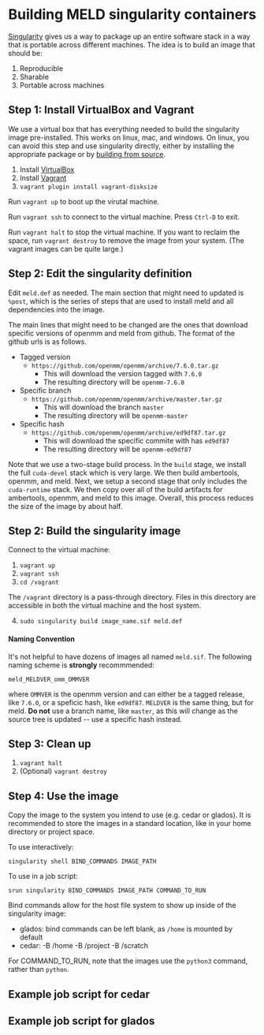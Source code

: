 # Building MELD singularity containers

[Singularity](https://sylabs.io) gives us a way to package up an
entire software stack in a way that is portable across different
machines.  The idea is to build an image that should be:

1. Reproducible
2. Sharable
3. Portable across machines

## Step 1: Install VirtualBox and Vagrant

We use a virtual box that has everything needed to build the singularity image
pre-installed. This works on linux, mac, and windows. On linux, you can avoid
this step and use singularity directly, either by installing the appropriate
package or by [building from source](https://sylabs.io/guides/3.5/admin-guide/installation.html).

1. Install [VirtualBox](https://www.virtualbox.org)
2. Install [Vagrant](https://www.virtualbox.org)
3. `vagrant plugin install vagrant-disksize`

Run `vagrant up` to boot up the virutal machine. 

Run `vagrant ssh` to connect to the virtual machine. Press `Ctrl-D` to exit.

Run `vagrant halt` to stop the virtual machine. If you want to reclaim the space,
run `vagrant destroy` to remove the image from your system. (The vagrant images
can be quite large.)

## Step 2: Edit the singularity definition

Edit `meld.def` as needed. The main section that might need to updated is `%post`,
which is the series of steps that are used to install meld and all dependencies
into the image.

The main lines that might need to be changed are the ones that download specific
versions of openmm and meld from github. The format of the github urls is as follows.

- Tagged version
    - `https://github.com/openmm/openmm/archive/7.6.0.tar.gz`
        - This will download the version tagged with `7.6.0`
        - The resulting directory will be `openmm-7.6.0`
- Specific branch
    - `https://github.com/openmm/openmm/archive/master.tar.gz`
        - This will download the branch `master`
        - The resulting directory will be `openmm-master`
- Specific hash
    - `https://github.com/openmm/openmm/archive/ed9df87.tar.gz`
        - This will download the specific commite with has `ed9df87`
        - The resulting directory will be `openmm-ed9df87`

Note that we use a two-stage build process. In the `build` stage, we
install the full `cuda-devel` stack which is very large. We then build
ambertools, openmm, and meld. Next, we setup a second stage that only
includes the `cuda-runtime` stack. We then copy over all of the build
artifacts for ambertools, openmm, and meld to this image. Overall, this
process reduces the size of the image by about half.

## Step 2: Build the singularity image

Connect to the virtual machine:
1. `vagrant up`
2. `vagrant ssh`
3. `cd /vagrant`

The `/vagrant` directory is a pass-through directory. Files in this directory
are accessible in both the virtual machine and the host system.

4. `sudo singularity build image_name.sif meld.def`

#### Naming Convention

It's not helpful to have dozens of images all named `meld.sif`. The following
naming scheme is **strongly** recommmended:

```
meld_MELDVER_omm_OMMVER
```

where `OMMVER` is the openmm version and can either be a tagged release, like
`7.6.0`, or a speficic hash, like `ed9df87`. `MELDVER` is the same thing, but
for meld. **Do not** use a branch name, like `master`, as this will change as
the source tree is updated -- use a specific hash instead.

## Step 3: Clean up
1. `vagrant halt`
2. (Optional) `vagrant destroy`

## Step 4: Use the image

Copy the image to the system you intend to use (e.g. cedar or glados).
It is recommended to store the images in a standard location, like in your
home directory or project space.

To use interactively:

```
singularity shell BIND_COMMANDS IMAGE_PATH
```

To use in a job script:

```
srun singularity BIND_COMMANDS IMAGE_PATH COMMAND_TO_RUN
```

Bind commands allow for the host file system to show up
inside of the singularity image:

- glados: bind commands can be left blank, as `/home` is mounted by default
- cedar: -B /home -B /project -B /scratch

For COMMAND_TO_RUN, note that the images use the `python3` command, rather
than `python`.

## Example job script for cedar

## Example job script for glados